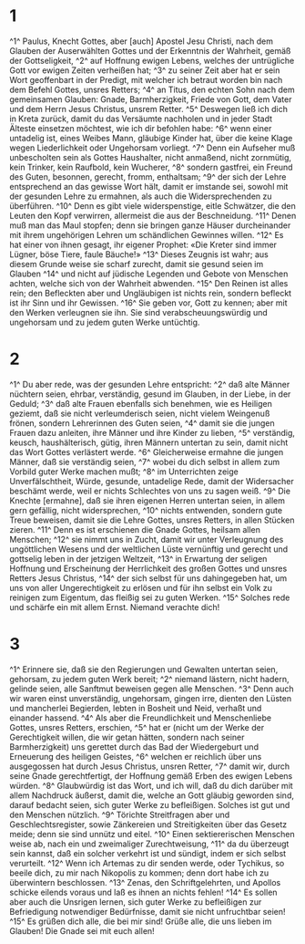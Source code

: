 # 1 
^1^ Paulus, Knecht Gottes, aber \[auch\] Apostel Jesu Christi, nach dem Glauben der Auserwählten Gottes und der Erkenntnis der Wahrheit, gemäß der Gottseligkeit, ^2^ auf Hoffnung ewigen Lebens, welches der untrügliche Gott vor ewigen Zeiten verheißen hat; ^3^ zu seiner Zeit aber hat er sein Wort geoffenbart in der Predigt, mit welcher ich betraut worden bin nach dem Befehl Gottes, unsres Retters; ^4^ an Titus, den echten Sohn nach dem gemeinsamen Glauben: Gnade, Barmherzigkeit, Friede von Gott, dem Vater und dem Herrn Jesus Christus, unsrem Retter. ^5^ Deswegen ließ ich dich in Kreta zurück, damit du das Versäumte nachholen und in jeder Stadt Älteste einsetzen möchtest, wie ich dir befohlen habe: ^6^ wenn einer untadelig ist, eines Weibes Mann, gläubige Kinder hat, über die keine Klage wegen Liederlichkeit oder Ungehorsam vorliegt. ^7^ Denn ein Aufseher muß unbescholten sein als Gottes Haushalter, nicht anmaßend, nicht zornmütig, kein Trinker, kein Raufbold, kein Wucherer, ^8^ sondern gastfrei, ein Freund des Guten, besonnen, gerecht, fromm, enthaltsam; ^9^ der sich der Lehre entsprechend an das gewisse Wort hält, damit er imstande sei, sowohl mit der gesunden Lehre zu ermahnen, als auch die Widersprechenden zu überführen. ^10^ Denn es gibt viele widerspenstige, eitle Schwätzer, die den Leuten den Kopf verwirren, allermeist die aus der Beschneidung. ^11^ Denen muß man das Maul stopfen; denn sie bringen ganze Häuser durcheinander mit ihrem ungehörigen Lehren um schändlichen Gewinnes willen. ^12^ Es hat einer von ihnen gesagt, ihr eigener Prophet: «Die Kreter sind immer Lügner, böse Tiere, faule Bäuche!» ^13^ Dieses Zeugnis ist wahr; aus diesem Grunde weise sie scharf zurecht, damit sie gesund seien im Glauben ^14^ und nicht auf jüdische Legenden und Gebote von Menschen achten, welche sich von der Wahrheit abwenden. ^15^ Den Reinen ist alles rein; den Befleckten aber und Ungläubigen ist nichts rein, sondern befleckt ist ihr Sinn und ihr Gewissen. ^16^ Sie geben vor, Gott zu kennen; aber mit den Werken verleugnen sie ihn. Sie sind verabscheuungswürdig und ungehorsam und zu jedem guten Werke untüchtig. 

# 2 
^1^ Du aber rede, was der gesunden Lehre entspricht: ^2^ daß alte Männer nüchtern seien, ehrbar, verständig, gesund im Glauben, in der Liebe, in der Geduld; ^3^ daß alte Frauen ebenfalls sich benehmen, wie es Heiligen geziemt, daß sie nicht verleumderisch seien, nicht vielem Weingenuß frönen, sondern Lehrerinnen des Guten seien, ^4^ damit sie die jungen Frauen dazu anleiten, ihre Männer und ihre Kinder zu lieben, ^5^ verständig, keusch, haushälterisch, gütig, ihren Männern untertan zu sein, damit nicht das Wort Gottes verlästert werde. ^6^ Gleicherweise ermahne die jungen Männer, daß sie verständig seien, ^7^ wobei du dich selbst in allem zum Vorbild guter Werke machen mußt; ^8^ im Unterrichten zeige Unverfälschtheit, Würde, gesunde, untadelige Rede, damit der Widersacher beschämt werde, weil er nichts Schlechtes von uns zu sagen weiß. ^9^ Die Knechte \[ermahne\], daß sie ihren eigenen Herren untertan seien, in allem gern gefällig, nicht widersprechen, ^10^ nichts entwenden, sondern gute Treue beweisen, damit sie die Lehre Gottes, unsres Retters, in allen Stücken zieren. ^11^ Denn es ist erschienen die Gnade Gottes, heilsam allen Menschen; ^12^ sie nimmt uns in Zucht, damit wir unter Verleugnung des ungöttlichen Wesens und der weltlichen Lüste vernünftig und gerecht und gottselig leben in der jetzigen Weltzeit, ^13^ in Erwartung der seligen Hoffnung und Erscheinung der Herrlichkeit des großen Gottes und unsres Retters Jesus Christus, ^14^ der sich selbst für uns dahingegeben hat, um uns von aller Ungerechtigkeit zu erlösen und für ihn selbst ein Volk zu reinigen zum Eigentum, das fleißig sei zu guten Werken. ^15^ Solches rede und schärfe ein mit allem Ernst. Niemand verachte dich! 

# 3 
^1^ Erinnere sie, daß sie den Regierungen und Gewalten untertan seien, gehorsam, zu jedem guten Werk bereit; ^2^ niemand lästern, nicht hadern, gelinde seien, alle Sanftmut beweisen gegen alle Menschen. ^3^ Denn auch wir waren einst unverständig, ungehorsam, gingen irre, dienten den Lüsten und mancherlei Begierden, lebten in Bosheit und Neid, verhaßt und einander hassend. ^4^ Als aber die Freundlichkeit und Menschenliebe Gottes, unsres Retters, erschien, ^5^ hat er (nicht um der Werke der Gerechtigkeit willen, die wir getan hätten, sondern nach seiner Barmherzigkeit) uns gerettet durch das Bad der Wiedergeburt und Erneuerung des heiligen Geistes, ^6^ welchen er reichlich über uns ausgegossen hat durch Jesus Christus, unsren Retter, ^7^ damit wir, durch seine Gnade gerechtfertigt, der Hoffnung gemäß Erben des ewigen Lebens würden. ^8^ Glaubwürdig ist das Wort, und ich will, daß du dich darüber mit allem Nachdruck äußerst, damit die, welche an Gott gläubig geworden sind, darauf bedacht seien, sich guter Werke zu befleißigen. Solches ist gut und den Menschen nützlich. ^9^ Törichte Streitfragen aber und Geschlechtsregister, sowie Zänkereien und Streitigkeiten über das Gesetz meide; denn sie sind unnütz und eitel. ^10^ Einen sektiererischen Menschen weise ab, nach ein und zweimaliger Zurechtweisung, ^11^ da du überzeugt sein kannst, daß ein solcher verkehrt ist und sündigt, indem er sich selbst verurteilt. ^12^ Wenn ich Artemas zu dir senden werde, oder Tychikus, so beeile dich, zu mir nach Nikopolis zu kommen; denn dort habe ich zu überwintern beschlossen. ^13^ Zenas, den Schriftgelehrten, und Apollos schicke eilends voraus und laß es ihnen an nichts fehlen! ^14^ Es sollen aber auch die Unsrigen lernen, sich guter Werke zu befleißigen zur Befriedigung notwendiger Bedürfnisse, damit sie nicht unfruchtbar seien! ^15^ Es grüßen dich alle, die bei mir sind! Grüße alle, die uns lieben im Glauben! Die Gnade sei mit euch allen! 